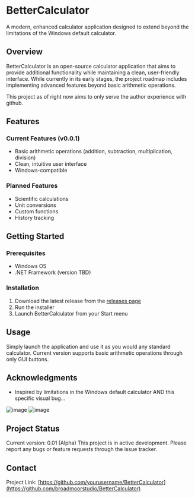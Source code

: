 # BetterCalculator

A modern, enhanced calculator application designed to extend beyond the limitations of the Windows default calculator.

## Overview

BetterCalculator is an open-source calculator application that aims to provide additional functionality while maintaining a clean, user-friendly interface. While currently in its early stages, the project roadmap includes implementing advanced features beyond basic arithmetic operations.

This project as of right now aims to only serve the author experience with github.

## Features

### Current Features (v0.0.1)
- Basic arithmetic operations (addition, subtraction, multiplication, division)
- Clean, intuitive user interface
- Windows-compatible

### Planned Features
- Scientific calculations
- Unit conversions
- Custom functions
- History tracking

## Getting Started

### Prerequisites
- Windows OS
- .NET Framework (version TBD)

### Installation
1. Download the latest release from the [releases page](link-to-releases)
2. Run the installer
3. Launch BetterCalculator from your Start menu

## Usage

Simply launch the application and use it as you would any standard calculator. Current version supports basic arithmetic operations through only GUI buttons.

<!--
## License

This project is licensed under the MIT License - see the [LICENSE](LICENSE) file for details.
-->
## Acknowledgments

- Inspired by limitations in the Windows default calculator AND this specific visual bug...

![image](https://github.com/user-attachments/assets/9cb180b8-004a-41e7-b78b-873f8eb6c65a)
![image](https://github.com/user-attachments/assets/8ab4e287-cc49-41a1-97cb-056b6706a0c5)


## Project Status

Current version: 0.01 (Alpha)
This project is in active development. Please report any bugs or feature requests through the issue tracker.

## Contact

Project Link: [https://github.com/yourusername/BetterCalculator](https://github.com/broadmoorstudio/BetterCalculator)
